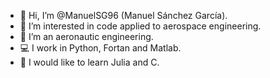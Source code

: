 - 👋 Hi, I’m @ManuelSG96 (Manuel Sánchez García).
- 👀 I’m interested in code applied to aerospace engineering.
- 🌱 I’m an aeronautic engineering.
- 💻 I work in Python, Fortan and Matlab.
- 🧠 I would like to learn Julia and C.

<!---
ManuelSG96/ManuelSG96 is a ✨ special ✨ repository because its `README.md` (this file) appears on your GitHub profile.
You can click the Preview link to take a look at your changes.
--->
